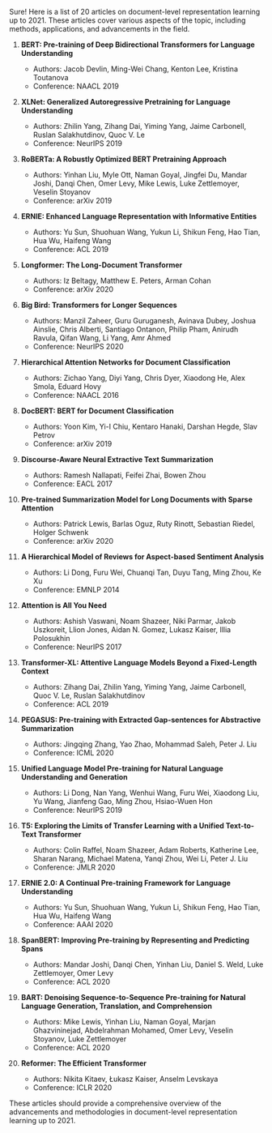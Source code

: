 Sure! Here is a list of 20 articles on document-level representation learning up to 2021. These articles cover various aspects of the topic, including methods, applications, and advancements in the field.

1. **BERT: Pre-training of Deep Bidirectional Transformers for Language Understanding**
   - Authors: Jacob Devlin, Ming-Wei Chang, Kenton Lee, Kristina Toutanova
   - Conference: NAACL 2019

2. **XLNet: Generalized Autoregressive Pretraining for Language Understanding**
   - Authors: Zhilin Yang, Zihang Dai, Yiming Yang, Jaime Carbonell, Ruslan Salakhutdinov, Quoc V. Le
   - Conference: NeurIPS 2019

3. **RoBERTa: A Robustly Optimized BERT Pretraining Approach**
   - Authors: Yinhan Liu, Myle Ott, Naman Goyal, Jingfei Du, Mandar Joshi, Danqi Chen, Omer Levy, Mike Lewis, Luke Zettlemoyer, Veselin Stoyanov
   - Conference: arXiv 2019

4. **ERNIE: Enhanced Language Representation with Informative Entities**
   - Authors: Yu Sun, Shuohuan Wang, Yukun Li, Shikun Feng, Hao Tian, Hua Wu, Haifeng Wang
   - Conference: ACL 2019

5. **Longformer: The Long-Document Transformer**
   - Authors: Iz Beltagy, Matthew E. Peters, Arman Cohan
   - Conference: arXiv 2020

6. **Big Bird: Transformers for Longer Sequences**
   - Authors: Manzil Zaheer, Guru Guruganesh, Avinava Dubey, Joshua Ainslie, Chris Alberti, Santiago Ontanon, Philip Pham, Anirudh Ravula, Qifan Wang, Li Yang, Amr Ahmed
   - Conference: NeurIPS 2020

7. **Hierarchical Attention Networks for Document Classification**
   - Authors: Zichao Yang, Diyi Yang, Chris Dyer, Xiaodong He, Alex Smola, Eduard Hovy
   - Conference: NAACL 2016

8. **DocBERT: BERT for Document Classification**
   - Authors: Yoon Kim, Yi-I Chiu, Kentaro Hanaki, Darshan Hegde, Slav Petrov
   - Conference: arXiv 2019

9. **Discourse-Aware Neural Extractive Text Summarization**
   - Authors: Ramesh Nallapati, Feifei Zhai, Bowen Zhou
   - Conference: EACL 2017

10. **Pre-trained Summarization Model for Long Documents with Sparse Attention**
    - Authors: Patrick Lewis, Barlas Oguz, Ruty Rinott, Sebastian Riedel, Holger Schwenk
    - Conference: arXiv 2020

11. **A Hierarchical Model of Reviews for Aspect-based Sentiment Analysis**
    - Authors: Li Dong, Furu Wei, Chuanqi Tan, Duyu Tang, Ming Zhou, Ke Xu
    - Conference: EMNLP 2014

12. **Attention is All You Need**
    - Authors: Ashish Vaswani, Noam Shazeer, Niki Parmar, Jakob Uszkoreit, Llion Jones, Aidan N. Gomez, Lukasz Kaiser, Illia Polosukhin
    - Conference: NeurIPS 2017

13. **Transformer-XL: Attentive Language Models Beyond a Fixed-Length Context**
    - Authors: Zihang Dai, Zhilin Yang, Yiming Yang, Jaime Carbonell, Quoc V. Le, Ruslan Salakhutdinov
    - Conference: ACL 2019

14. **PEGASUS: Pre-training with Extracted Gap-sentences for Abstractive Summarization**
    - Authors: Jingqing Zhang, Yao Zhao, Mohammad Saleh, Peter J. Liu
    - Conference: ICML 2020

15. **Unified Language Model Pre-training for Natural Language Understanding and Generation**
    - Authors: Li Dong, Nan Yang, Wenhui Wang, Furu Wei, Xiaodong Liu, Yu Wang, Jianfeng Gao, Ming Zhou, Hsiao-Wuen Hon
    - Conference: NeurIPS 2019

16. **T5: Exploring the Limits of Transfer Learning with a Unified Text-to-Text Transformer**
    - Authors: Colin Raffel, Noam Shazeer, Adam Roberts, Katherine Lee, Sharan Narang, Michael Matena, Yanqi Zhou, Wei Li, Peter J. Liu
    - Conference: JMLR 2020

17. **ERNIE 2.0: A Continual Pre-training Framework for Language Understanding**
    - Authors: Yu Sun, Shuohuan Wang, Yukun Li, Shikun Feng, Hao Tian, Hua Wu, Haifeng Wang
    - Conference: AAAI 2020

18. **SpanBERT: Improving Pre-training by Representing and Predicting Spans**
    - Authors: Mandar Joshi, Danqi Chen, Yinhan Liu, Daniel S. Weld, Luke Zettlemoyer, Omer Levy
    - Conference: ACL 2020

19. **BART: Denoising Sequence-to-Sequence Pre-training for Natural Language Generation, Translation, and Comprehension**
    - Authors: Mike Lewis, Yinhan Liu, Naman Goyal, Marjan Ghazvininejad, Abdelrahman Mohamed, Omer Levy, Veselin Stoyanov, Luke Zettlemoyer
    - Conference: ACL 2020

20. **Reformer: The Efficient Transformer**
    - Authors: Nikita Kitaev, Łukasz Kaiser, Anselm Levskaya
    - Conference: ICLR 2020

These articles should provide a comprehensive overview of the advancements and methodologies in document-level representation learning up to 2021.